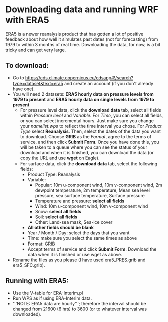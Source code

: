 # Downloading data and running WRF with ERA5
ERA5 is a newer reanalysis product that has gotten a lot of positive feedback about how well it simulates past dates (not for forecasting) from 1979 to within 3 months of real time. Downloading the data, for now, is a bit tricky and can get very large. 
## To download:
- Go to https://cds.climate.copernicus.eu/cdsapp#!/search?type=dataset&text=era5 and create an account (if you don't already have one).
- You will need 2 datasets: <b>ERA5 hourly data on pressure levels from 1979 to present</b> and <b>ERA5 hourly data on single levels from 1979 to present</b>
  - For pressure level data, click the <b>download data</b> tab, select all fields within <i>Pressure level</i> and <i>Variable</i>. For <i>Time</i>, you can select all fields, or you can select incremental hours. Just make sure you change your <i>namelist.wps</i> to reflect the time interval you chose. For <i>Product Type</i> select <b>Reanalysis</b>. Then, select the dates of the data you want to download. Choose <b>GRIB</b> as the <i>Format</i>, agree to the terms of service, and then click <b>Submit Form</b>. Once you have done this, you will be taken to a queue where you can see the status of your download and when it is finished, you can download the data (or copy the URL and use <b>wget</b> on Eagle).
  - For surface data, click the <b>download data</b> tab, select the following fields:
    - Product Type: Reanalysis
    - Variable:
      - Popular: 10m u-component wind, 10m v-component wind, 2m dewpoint temperature, 2m temperature, Mean sea level pressure, sea surface temperature, Surface pressure
      - Temperature and pressure: <b>select all fields</b>
      - Wind: 10m u-component wind, 10m v-component wind
      - Snow: <b>select all fields</b>
      - Soil: <b>select all fields</b>
      - Other: Land-sea mask, Sea-ice cover
    - <b> All other fields should be blank</b>
    - Year / Month / Day: select the days that you want
    - Time: make sure you select the same times as above
    - Format: GRIB
    - Accept terms of service and click <b>Submit Form</b>. Download the data when it is finished or use wget as above.
- Rename the files as you please (I have used era5_PRES.grib and era5_SFC.grib).

## Running with ERA5:
- Use the V-table for ERA-Interim.pl
- Run WPS as if using ERA-Interim data.
- '''NOTE: ERA5 data are hourly'''; therefore the interval should be changed from 21600 (6 hrs) to 3600 (or to whatever interval was downloaded).
